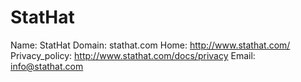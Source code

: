 
# StatHat

Name: StatHat
Domain: stathat.com
Home: http://www.stathat.com/
Privacy_policy: http://www.stathat.com/docs/privacy
Email: info@stathat.com
